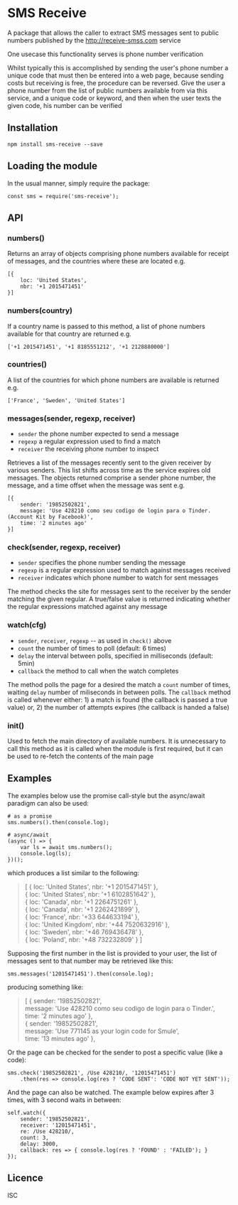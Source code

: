 # SMS Receive

A package that allows the caller to extract SMS messages sent to public numbers
published by the http://receive-smss.com service

One usecase this functionality serves is phone number verification

Whilst typically this is accomplished by sending the user's phone number a unique code
that must then be entered into a web page, because sending costs but receiving
is free, the procedure can be reversed.  Give the user a phone number from the 
list of public numbers available from via this service, and a unique code or
keyword, and then when the user texts the given code, his number can be verified

## Installation
```
npm install sms-receive --save
```

## Loading the module

In the usual manner, simply require the package:
```
const sms = require('sms-receive');
```

## API

### numbers()

Returns an array of objects comprising phone numbers available for receipt of
messages, and the countries where these are located e.g.
```
[{
    loc: 'United States',
    nbr: '+1 2015471451'
}]
```
### numbers(country)

If a country name is passed to this method, a list of phone numbers available
for that country are returned e.g.
```
['+1 2015471451', '+1 8185551212', '+1 2128880000']
```
### countries()

A list of the countries for which phone numbers are available is returned e.g.
```
['France', 'Sweden', 'United States']
```
### messages(sender, regexp, receiver)
* `sender` the phone number expected to send a message
* `regexp` a regular expression used to find a match
* `receiver` the receiving phone number to inspect

Retrieves a list of the messages recently sent to the given receiver by various
senders.  This list shifts across time as the service expires old messages.  The
objects returned comprise a sender phone number, the message, and a time offset
when the message was sent e.g.
```
[{
    sender: '19852502821',
    message: 'Use 428210 como seu codigo de login para o Tinder. (Account Kit by Facebook)',
    time: '2 minutes ago'
}]
```
### check(sender, regexp, receiver)
* `sender` specifies the phone number sending the message
* `regexp` is a regular expression used to match against messages received
* `receiver` indicates which phone number to watch for sent messages

The method checks the site for messages sent to the receiver by the sender
matching the given regular.  A true/false value is returned indicating whether
the regular expressions matched against any message
### watch(cfg)
* `sender`, `receiver`, `regexp` -- as used in `check()` above
* `count` the number of times to poll (default: 6 times)
* `delay` the interval between polls, specified in milliseconds (default: 5min)
* `callback` the method to call when the watch completes

The method polls the page for a desired the match a `count` number of times,
waiting `delay` number of miliseconds in between polls.  The `callback` method
is called whenever either: 1) a match is found (the callback is passed a true
value) or, 2) the number of attempts expires (the callback is handed a false)
### init()

Used to fetch the main directory of available numbers.  It is unnecessary to call
this method as it is called when the module is first required, but it can be used
to re-fetch the contents of the main page
## Examples

The examples below use the promise call-style but the async/await
paradigm can also be used:

```
# as a promise
sms.numbers().then(console.log);

# async/await
(async () => {
    var ls = await sms.numbers();
    console.log(ls);
})();
```
which produces a list similar to the following:

> [ { loc: 'United States', nbr: '+1 2015471451' },  
> { loc: 'United States', nbr: '+1 6102851642' },  
> { loc: 'Canada', nbr: '+1 2264751261' },  
> { loc: 'Canada', nbr: '+1 2262421899' },  
> { loc: 'France', nbr: '+33 644633194' },  
> { loc: 'United Kingdom', nbr: '+44 7520632916' },  
> { loc: 'Sweden', nbr: '+46 769436478' },  
> { loc: 'Poland', nbr: '+48 732232809' } ]  

Supposing the first number in the list is provided to your user, the list of
messages sent to that number may be retrieved like this:
```
sms.messages('12015471451').then(console.log);
```
producing something like:

> [ { sender: '19852502821',  
>    message: 
>     'Use 428210 como seu codigo de login para o Tinder.',  
>    time: '2 minutes ago' },  
>  { sender: '19852502821',  
>    message: 
>     'Use 771145 as your login code for Smule',  
>    time: '13 minutes ago' },  

Or the page can be checked for the sender to post a specific value (like a code):
```
sms.check('19852502821', /Use 428210/, '12015471451')
    .then(res => console.log(res ? 'CODE SENT': 'CODE NOT YET SENT'));
```
And the page can also be watched.  The example below expires after 3 times,
with 3 second waits in between:
```
self.watch({
    sender: '19852502821',
    receiver: '12015471451',
    re: /Use 428210/,
    count: 3,
    delay: 3000,
    callback: res => { console.log(res ? 'FOUND' : 'FAILED'); }
});
```
## Licence
ISC

